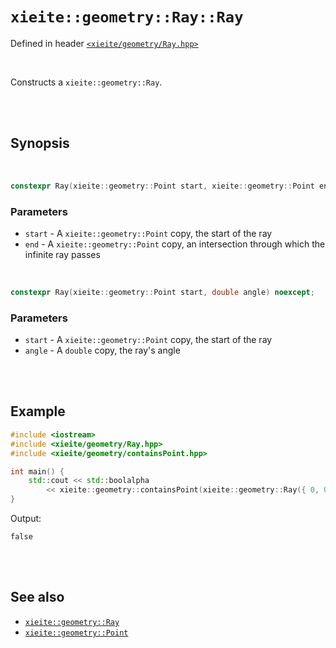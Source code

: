 # `xieite::geometry::Ray::Ray`
Defined in header [`<xieite/geometry/Ray.hpp>`](../../../include/xieite/geometry/Ray.hpp)

<br/>

Constructs a `xieite::geometry::Ray`.

<br/><br/>

## Synopsis

<br/>

```cpp
constexpr Ray(xieite::geometry::Point start, xieite::geometry::Point end) noexcept;
```
### Parameters
- `start` - A `xieite::geometry::Point` copy, the start of the ray
- `end` - A `xieite::geometry::Point` copy, an intersection through which the infinite ray passes

<br/>

```cpp
constexpr Ray(xieite::geometry::Point start, double angle) noexcept;
```
### Parameters
- `start` - A `xieite::geometry::Point` copy, the start of the ray
- `angle` - A `double` copy, the ray's angle

<br/><br/>

## Example
```cpp
#include <iostream>
#include <xieite/geometry/Ray.hpp>
#include <xieite/geometry/containsPoint.hpp>

int main() {
	std::cout << std::boolalpha
		<< xieite::geometry::containsPoint(xieite::geometry::Ray({ 0, 0 }, { 1, 1 }), { -1, -1 }) << '\n';
}
```
Output:
```
false
```

<br/><br/>

## See also
- [`xieite::geometry::Ray`](../../../docs/geometry/Ray.md)
- [`xieite::geometry::Point`](../../../docs/geometry/Point.md)
